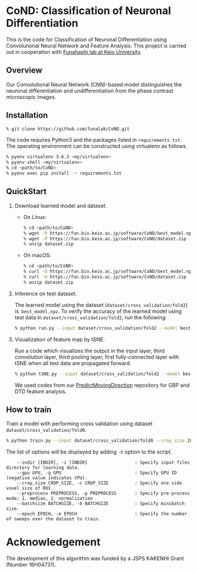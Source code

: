 # CoND: Classification of Neuronal Differentiation

This is the code for Classification of Neuronal Differentiation using Convolutional Neural Network and Feature Analysis.
This project is carried out in cooperation with [Funahashi lab at Keio University](https://fun.bio.keio.ac.jp/).


## Overview

Our Convolutional Neural Network (CNN)-based model distinguishes the neuronal differentiation and undifferentiation from the phase contrast microscopic images.


## Installation

```sh
% git clone https://github.com/funalab/CoND.git
```

The code requires Python3 and the packages listed in `requirements.txt`.
The operating environment can be constructed using virtualenv as follows.

```sh
% pyenv virtualenv 3.6.3 <my/virtualenv>
% pyenv shell <my/virtualenv>
% cd <path/to/CoND>
% pyenv exec pip install -r requirements.txt
```


## QuickStart

1. Download learned model and dataset.

    - On Linux:

        ```sh
        % cd <path/to/CoND>
        % wget -P https://fun.bio.keio.ac.jp/software/CoND/best_model.npz
        % wget -P https://fun.bio.keio.ac.jp/software/CoND/dataset.zip
        % unzip dataset.zip
        ```

    - On macOS:

        ```sh
        % cd <path/to/CoND>
        % curl -O https://fun.bio.keio.ac.jp/software/CoND/best_model.npz
        % curl -O https://fun.bio.keio.ac.jp/software/CoND/dataset.zip
        % unzip dataset.zip
        ```


2. Inference on test dataset.

   The learned model using the dataset (`dataset/cross_validation/fold2`) is` best_model.npz`.
   To verify the accuracy of the learned model using test data in `dataset/cross_validation/fold2`, run the following:

   ```sh
   % python run.py --input dataset/cross_validation/fold2 --model best_model.npz [--gpu gpu]
   ```


3. Visualization of feature map by tSNE.

   Run a code which visualizes the output in the input layer, third convolution layer, third pooling layer, first fully-connected layer with tSNE when all test data are propagated forward.

   ```sh
   % python tSNE.py --input dataset/cross_validation/fold2 --model best_model.npz [--gpu gpu]
   ```

   We used codes from our [PredictMovingDirection](https://github.com/funalab/PredictMovingDirection) repository for GBP and DTD feature analysis.


## How to train

Train a model with performing cross validation using dataset `dataset/cross_validation/fold0`.

```sh
% python train.py --input dataset/cross_validation/fold0 --crop_size 200 --preprocess 1 --batchsize 2 --epoch 100 [--gpu gpu]
```

The list of options will be displayed by adding `-h` option to the script.

```
    --indir [INDIR], -i [INDIR]                  : Specify input files directory for learning data.
    --gpu GPU, -g GPU                            : Specify GPU ID (negative value indicates CPU).
    --crop_size CROP_SIZE, -c CROP_SIZE          : Specify one side voxel size of ROI.
    --preprocess PREPROCESS, -p PREPROCESS       : Specify pre-process mode; 1. median, 2. normalization
    --batchsize BATCHSIZE, -b BATCHSIZE          : Specify minibatch size.
    --epoch EPOCH, -e EPOCH                      : Specify the number of sweeps over the dataset to train.
```


# Acknowledgement

The development of this algorithm was funded by a JSPS KAKENHI Grant (Number 16H04731).
